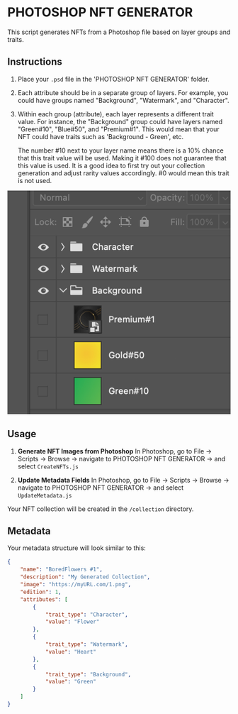 # PHOTOSHOP NFT GENERATOR

This script generates NFTs from a Photoshop file based on layer groups and traits.

## Instructions

1. Place your `.psd` file in the 'PHOTOSHOP NFT GENERATOR' folder. 
2. Each attribute should be in a separate group of layers. 
For example, you could have groups named "Background", "Watermark", and "Character". 
3. Within each group (attribute), each layer represents a different trait value. For instance, the "Background" group could have layers named "Green#10", "Blue#50", and "Premium#1". This would mean that your NFT could have traits such as 'Background - Green', etc.

   The number #10 next to your layer name means there is a 10% chance that this trait value will be used. Making it #100 does not guarantee that this value is used. It is a good idea to first try out your collection generation and adjust rarity values accordingly. #0 would mean this trait is not used.

![Screenshot](Layers.png)

## Usage

1. **Generate NFT Images from Photoshop**
   In Photoshop, go to File -> Scripts -> Browse -> navigate to PHOTOSHOP NFT GENERATOR -> and select `CreateNFTs.js`

2. **Update Metadata Fields**
   In Photoshop, go to File -> Scripts -> Browse -> navigate to PHOTOSHOP NFT GENERATOR -> and select `UpdateMetadata.js`

Your NFT collection will be created in the `/collection` directory. 

## Metadata

Your metadata structure will look similar to this:

```json
{
    "name": "BoredFlowers #1",
    "description": "My Generated Collection",
    "image": "https://myURL.com/1.png",
    "edition": 1,
    "attributes": [
        {
            "trait_type": "Character",
            "value": "Flower"
        },
        {
            "trait_type": "Watermark",
            "value": "Heart"
        },
        {
            "trait_type": "Background",
            "value": "Green"
        }
    ]
}
  